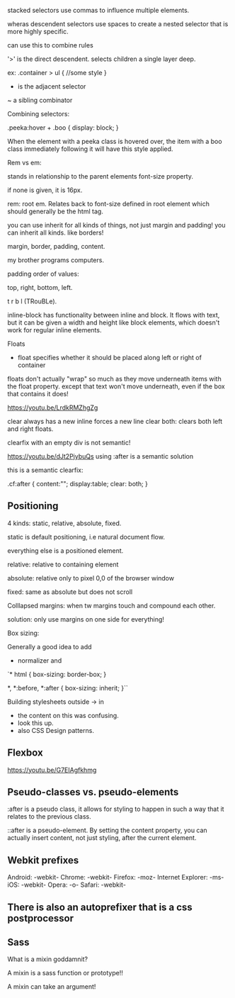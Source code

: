 stacked selectors use commas to influence multiple elements.

wheras descendent selectors use spaces to create a nested selector that is more highly specific.

can use this to combine rules

'>' is the direct descendent. selects children a single layer deep.

ex: .container > ul {
  //some style
}

+ is the adjacent selector

~ a sibling combinator

Combining selectors:

.peeka:hover + .boo {
  display: block;
}



When the element with a peeka class is hovered over, the item with a boo class immediately following it will have this style applied.


Rem vs em:

stands in relationship to the parent elements font-size property.

if none is given, it is 16px.

rem: root em. Relates back to font-size defined in root element which should generally be the html tag.

you can use inherit for all kinds of things, not just margin and padding! you can inherit all kinds. like borders!

margin, border, padding, content.

my brother programs computers.

padding order of values:


top, right, bottom, left.

t r b l (TRouBLe).



inline-block has functionality between inline and block. It flows with text, but it can be given a width and height like block elements, which doesn't work for regular inline elements.


Floats

* float specifies whether it should be placed along left or right of container


floats don't actually "wrap" so much as they move underneath items with the float property. except that text won't move underneath, even if the box that contains it does!

https://youtu.be/LrdkRMZhgZg

clear always has a new inline
forces a new line
clear both: clears both left and right floats.

clearfix with an empty div is not semantic!

https://youtu.be/dJt2PjybuQs
using :after is a semantic solution

this is a semantic clearfix:

.cf:after {
  content:"";
  display:table;
  clear: both;
}

## Positioning

4 kinds: static, relative, absolute, fixed.

static is default positioning, i.e natural document flow.

everything else is a positioned element.

relative: relative to containing element

absolute: relative only to pixel 0,0 of the browser window

fixed: same as absolute but does not scroll

Colllapsed margins: when tw margins touch and compound each other.

solution: only use margins on one side for everything!



Box sizing:

Generally a  good idea to add

* normalizer
and


`* html {
  box-sizing: border-box;
}

*, *:before, *:after {
  box-sizing: inherit;
}``

Building stylesheets outside -> in

- the content on this was confusing.
- look this up.
- also CSS Design patterns.


## Flexbox

https://youtu.be/G7EIAgfkhmg


## Pseudo-classes vs. pseudo-elements

:after is a pseudo class, it allows for styling to happen in such a way that it relates to the previous class.

::after is a pseudo-element. By setting the content property, you can actually insert content, not just styling, after the current element.


## Webkit prefixes

Android: -webkit-
Chrome: -webkit-
Firefox: -moz-
Internet Explorer: -ms-
iOS: -webkit-
Opera: -o-
Safari: -webkit-

## There is also an autoprefixer that is a css postprocessor


## Sass

What is a mixin goddamnit?

A mixin is a sass function or prototype!!

A mixin can take an argument!
